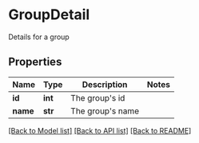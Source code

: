 # GroupDetail

Details for a group
## Properties
Name | Type | Description | Notes
------------ | ------------- | ------------- | -------------
**id** | **int** | The group&#39;s id | 
**name** | **str** | The group&#39;s name | 

[[Back to Model list]](../README.md#documentation-for-models) [[Back to API list]](../README.md#documentation-for-api-endpoints) [[Back to README]](../README.md)



